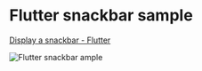 # Flutter snackbar sample

[Display a snackbar  - Flutter](https://flutter.dev/docs/cookbook/design/snackbars)

![Flutter snackbar ample](https://user-images.githubusercontent.com/8685879/68848088-08b3de00-0713-11ea-8428-dec05e50e797.gif)
